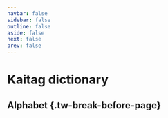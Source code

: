 ```yaml
---
navbar: false
sidebar: false
outline: false
aside: false
next: false
prev: false
---
```


# Kaitag dictionary

<!--@include: ./intro.md-->

<script setup>
import { data as dict } from './dictionary.data';
import { capitalize } from '~/composables/text';
import DIndex from '~/components/Dictionary/DIndex.vue';
import DWord from '~/components/Dictionary/DWord.vue';
import { onMounted } from 'vue';

onMounted(() => {
    document.querySelector('.VPLocalNav')?.remove();
})
</script>

## Alphabet {.tw-break-before-page}

<DIndex :dict="dict" local/>

<template v-for="(words, letter) in dict">
    <h2 :id="letter" class="tw-break-before-page tw-mb-4">
        {{ capitalize(letter) }}
    </h2>
    <div class='tw-columns-2'>
        <DWord v-for="word in words" :key="word.id" :word="word"/>
    </div>
</template>
